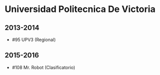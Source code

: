 # Universidad Politecnica De Victoria

## 2013-2014

- #95 UPV3 (Regional)

## 2015-2016

- #108 Mr. Robot (Clasificatorio)



